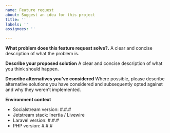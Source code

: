 ```yaml
---
name: Feature request
about: Suggest an idea for this project
title: ''
labels: ''
assignees: ''

---
```


**What problem does this feature request solve?.**
A clear and concise description of what the problem is.

**Describe your proposed solution**
A clear and concise description of what you think should happen.

**Describe alternatives you've considered**
Where possible, please describe alternative solutions you have considered and subsequently opted against and why they weren’t implemented.

**Environment context**
- Socialstream version: #.#.#
- Jetstream stack: Inertia / Livewire
- Laravel version: #.#.#
- PHP version: #.#.#
